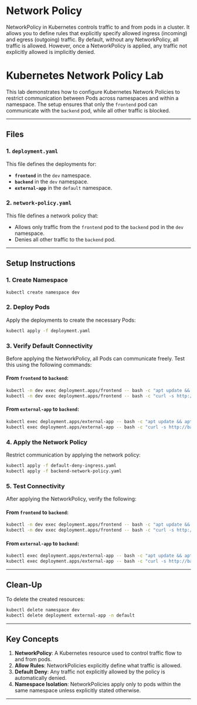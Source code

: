 # Network Policy

NetworkPolicy in Kubernetes controls traffic to and from pods in a cluster. It allows you to define rules that explicitly specify allowed ingress (incoming) and egress (outgoing) traffic. By default, without any NetworkPolicy, all traffic is allowed. However, once a NetworkPolicy is applied, any traffic not explicitly allowed is implicitly denied.

# Kubernetes Network Policy Lab

This lab demonstrates how to configure Kubernetes Network Policies to restrict communication between Pods across namespaces and within a namespace. The setup ensures that only the `frontend` pod can communicate with the `backend` pod, while all other traffic is blocked.

---

## Files

### 1. **`deployment.yaml`**
This file defines the deployments for:
- **`frontend`** in the `dev` namespace.
- **`backend`** in the `dev` namespace.
- **`external-app`** in the `default` namespace.

### 2. **`network-policy.yaml`**
This file defines a network policy that:
- Allows only traffic from the `frontend` pod to the `backend` pod in the `dev` namespace.
- Denies all other traffic to the `backend` pod.

---

## Setup Instructions

### 1. Create Namespace
```bash
kubectl create namespace dev
```

### 2. Deploy Pods
Apply the deployments to create the necessary Pods:
```bash
kubectl apply -f deployment.yaml
```

### 3. Verify Default Connectivity
Before applying the NetworkPolicy, all Pods can communicate freely. Test this using the following commands:

#### **From `frontend` to `backend`:**
```bash
kubectl -n dev exec deployment.apps/frontend -- bash -c "apt update && apt -y install curl"
kubectl -n dev exec deployment.apps/frontend -- bash -c "curl -s http://backend.dev.svc.cluster.local"
```

#### **From `external-app` to `backend`:**
```bash
kubectl exec deployment.apps/external-app -- bash -c "apt update && apt -y install curl"
kubectl exec deployment.apps/external-app -- bash -c "curl -s http://backend.dev.svc.cluster.local"
```

### 4. Apply the Network Policy
Restrict communication by applying the network policy:
```bash
kubectl apply -f default-deny-ingress.yaml
kubectl apply -f backend-network-policy.yaml
```

### 5. Test Connectivity
After applying the NetworkPolicy, verify the following:

#### **From `frontend` to `backend`:**
```bash
kubectl -n dev exec deployment.apps/frontend -- bash -c "apt update && apt -y install curl"
kubectl -n dev exec deployment.apps/frontend -- bash -c "curl -s http://backend.dev.svc.cluster.local"
```

#### **From `external-app` to `backend`:**
```bash
kubectl exec deployment.apps/external-app -- bash -c "apt update && apt -y install curl"
kubectl exec deployment.apps/external-app -- bash -c "curl -s http://backend.dev.svc.cluster.local"
```

---

## Clean-Up

To delete the created resources:
```bash
kubectl delete namespace dev
kubectl delete deployment external-app -n default
```

---

## Key Concepts

1. **NetworkPolicy**: A Kubernetes resource used to control traffic flow to and from pods.
2. **Allow Rules**: NetworkPolicies explicitly define what traffic is allowed. 
3. **Default Deny**: Any traffic not explicitly allowed by the policy is automatically denied.
4. **Namespace Isolation**: NetworkPolicies apply only to pods within the same namespace unless explicitly stated otherwise.

--- 

